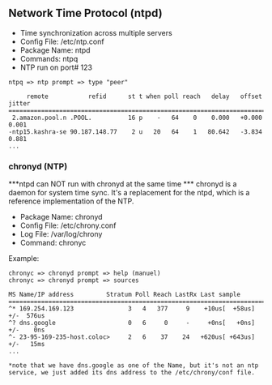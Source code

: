 ## Network Time Protocol (ntpd)
- Time synchronization across multiple servers
- Config File: /etc/ntp.conf
- Package Name:  ntpd
- Commands: ntpq 
- NTP run on port# 123

```
ntpq => ntp prompt => type "peer"

     remote           refid      st t when poll reach   delay   offset  jitter
==============================================================================
 2.amazon.pool.n .POOL.          16 p    -   64    0    0.000   +0.000   0.001
-ntp15.kashra-se 90.187.148.77    2 u   20   64    1   80.642   -3.834   0.881
...
```

### chronyd (NTP)
***ntpd can NOT run with chronyd at the same time ***
chronyd is a daemon for system time sync. It's a replacement for the ntpd, which is a reference implementation of the NTP.

- Package Name:  chronyd
- Config File: /etc/chrony.conf
- Log File: /var/log/chrony
- Command: chronyc

Example:
```
chronyc => chronyd prompt => help (manuel)
chronyc => chronyd prompt => sources

MS Name/IP address         Stratum Poll Reach LastRx Last sample
===============================================================================
^* 169.254.169.123               3   4   377     9    +10us[  +58us] +/-  576us
^? dns.google                    0   6     0     -     +0ns[   +0ns] +/-    0ns
^- 23-95-169-235-host.coloc>     2   6    37    24   +620us[ +643us] +/-   15ms
...

*note that we have dns.google as one of the Name, but it's not an ntp service, we just added its dns address to the /etc/chrony/conf file.
```


